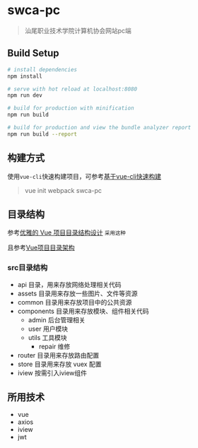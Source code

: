 

# swca-pc

> 汕尾职业技术学院计算机协会网站pc端

## Build Setup

``` bash
# install dependencies
npm install

# serve with hot reload at localhost:8080
npm run dev

# build for production with minification
npm run build

# build for production and view the bundle analyzer report
npm run build --report
```

## 构建方式

使用`vue-cli`快速构建项目，可参考[基于vue-cli快速构建](https://www.jianshu.com/p/2769efeaa10a)

> vue init webpack swca-pc

## 目录结构

参考[优雅的 Vue 项目目录结构设计](https://juejin.im/entry/5abd80fa518825558a06b7ce)  `采用这种`

且参考[Vue项目目录架构](https://segmentfault.com/a/1190000015612346)

### src目录结构

- api 目录，用来存放网络处理相关代码
- assets 目录用来存放一些图片、文件等资源
- common 目录用来存放项目中的公共资源
- components 目录用来存放模块、组件相关代码
  - admin 后台管理相关
  - user 用户模块
  - utils 工具模块
    - repair 维修
- router 目录用来存放路由配置
- store 目录用来存放 vuex 配置
- iview 按需引入iview组件

## 所用技术

* vue
* axios
* iview
* jwt



